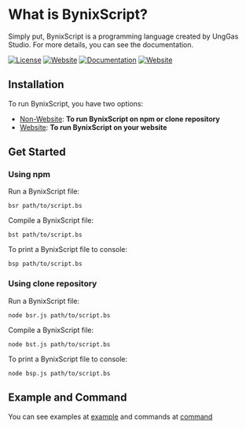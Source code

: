 # What is BynixScript?
Simply put, BynixScript is a programming language created by UngGas Studio. For more details, you can see the documentation.

[![License](https://img.shields.io/badge/license-MIT-green)](LICENSE)
[![Website](https://img.shields.io/badge/official-website-blue)](example.com)
[![Documentation](https://img.shields.io/badge/Documentation-8A2BE2)](page/documentation.md)
[![Website](https://img.shields.io/badge/official-website-blue)](example.com)

## Installation
To run BynixScript, you have two options:
- [Non-Website](page/non-website.md): **To run BynixScript on npm or clone repository**
- [Website](page/website.md): **To run BynixScript on your website**
## Get Started
### Using npm
Run a BynixScript file:
```
bsr path/to/script.bs
```
Compile a BynixScript file:
```
bst path/to/script.bs
```
To print a BynixScript file to console:
```
bsp path/to/script.bs
```
### Using clone repository
Run a BynixScript file:
```
node bsr.js path/to/script.bs
```
Compile a BynixScript file:
```
node bst.js path/to/script.bs
```
To print a BynixScript file to console:
```
node bsp.js path/to/script.bs
```
## Example and Command
You can see examples at [example](https://github.com/UngGasStudio/BynixScript/blob/secret/example.md) and commands at [command](https://github.com/UngGasStudio/BynixScript/blob/secret/command.md)
